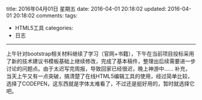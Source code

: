 title: 2016年04月01日 星期五
date: 2016-04-01 20:18:02
updated: 2016-04-01 20:18:02
comments: 
tags:
- HTML5工具
categories:
- 日志

---

上午针对bootstrap相关材料继续了学习（官网+书籍），下午在当前项目投标采用了新的技术建议书模板基础上继续修改，完成了基本稿件，整理出后续需要进一步讨论的问题点。由于太迟写完周报，导致回家已经很迟，晚上神游中......
补充，当天上午又有一点突破，搞清楚了在线HTML5编辑工具的使用，经过简单比较，选择了CODEPEN，这东西就是字体太难看了，不过还是挺好用的，暂时就选择它吧。